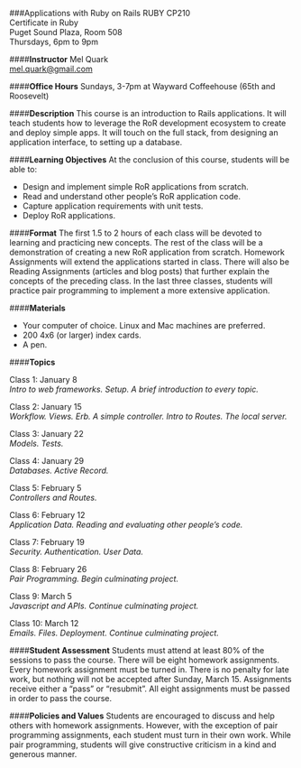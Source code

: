 
###Applications with Ruby on Rails
RUBY CP210  
Certificate in Ruby  
Puget Sound Plaza, Room 508  
Thursdays, 6pm to 9pm  

####**Instructor**
Mel Quark  
mel.quark@gmail.com

####**Office Hours**
Sundays, 3-7pm at Wayward Coffeehouse (65th and Roosevelt)

####**Description**
This course is an introduction to Rails applications. It will teach students how to leverage the RoR development ecosystem to create and deploy simple apps. It will touch on the full stack, from designing an application interface, to setting up a database.

####**Learning Objectives**
At the conclusion of this course, students will be able to:  
* Design and implement simple RoR applications from scratch.
* Read and understand other people’s RoR application code.
* Capture application requirements with unit tests.
* Deploy RoR applications.

####**Format** 
The first 1.5 to 2 hours of each class will be devoted to learning and practicing new concepts.  The rest of the class will be a demonstration of creating a new RoR application from scratch. Homework Assignments will extend the applications started in class.  There will also be Reading Assignments (articles and blog posts) that further explain the concepts of the preceding class.  In the last three classes, students will practice pair programming to implement a more extensive application.

####**Materials**
* Your computer of choice.  Linux and Mac machines are preferred.
* 200 4x6 (or larger) index cards.
* A pen.

####**Topics**

Class 1: January 8  
*Intro to web frameworks. Setup. A brief introduction to every topic.*

Class 2: January 15  
*Workflow. Views. Erb. A simple controller. Intro to Routes. The local server.*

Class 3: January 22  
*Models. Tests.*

Class 4: January 29  
*Databases. Active Record.*

Class 5: February 5  
*Controllers and Routes.*

Class 6: February 12  
*Application Data. Reading and evaluating other people’s code.*

Class 7: February 19  
*Security. Authentication. User Data.*

Class 8: February 26  
*Pair Programming. Begin culminating project.*

Class 9: March 5  
*Javascript and APIs. Continue culminating project.*

Class 10: March 12  
*Emails. Files. Deployment. Continue culminating project.*
 
####**Student Assessment**
Students must attend at least 80% of the sessions to pass the course.  There will be eight homework assignments. Every homework assignment must be turned in. There is no penalty for late work, but nothing will not be accepted after Sunday, March 15. Assignments receive either a “pass” or “resubmit”. All eight assignments must be passed in order to pass the course.

####**Policies and Values**
Students are encouraged to discuss and help others with homework assignments. However, with the exception of pair programming assignments, each student must turn in their own work. While pair programming, students will give constructive criticism in a kind and generous manner.
